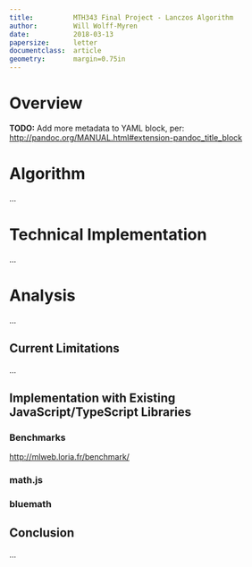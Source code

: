 ```yaml
---
title:          MTH343 Final Project - Lanczos Algorithm
author:         Will Wolff-Myren
date:           2018-03-13
papersize:      letter
documentclass:  article
geometry:       margin=0.75in
---
```


# Overview

**TODO:** Add more metadata to YAML block, per: http://pandoc.org/MANUAL.html#extension-pandoc_title_block

# Algorithm

...

# Technical Implementation

...

# Analysis

...

## Current Limitations

...

## Implementation with Existing JavaScript/TypeScript Libraries

### Benchmarks

http://mlweb.loria.fr/benchmark/

### math.js

### bluemath

## Conclusion

...
